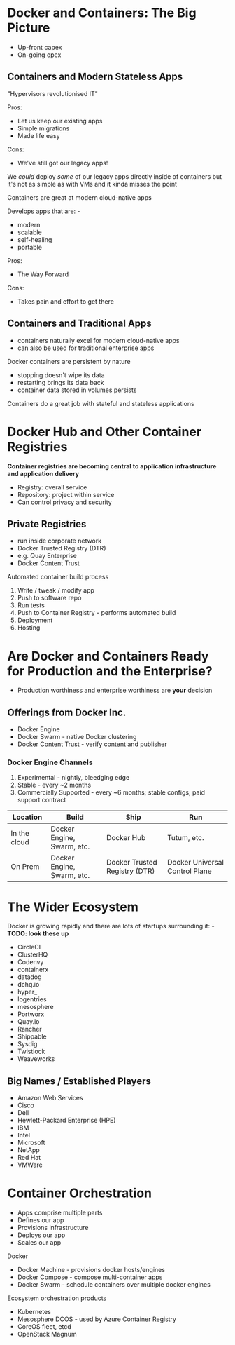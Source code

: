 # Docker and Containers: The Big Picture

* Up-front capex
* On-going opex

## Containers and Modern Stateless Apps

"Hypervisors revolutionised IT"

Pros:
* Let us keep our existing apps
* Simple migrations
* Made life easy

Cons:
* We've still got our legacy apps!

We *could* deploy *some* of our legacy apps directly inside of containers but it's not as simple as with VMs and it kinda misses the point

Containers are great at modern cloud-native apps

Develops apps that are: -
* modern
* scalable
* self-healing
* portable

Pros:
* The Way Forward

Cons:
* Takes pain and effort to get there

## Containers and Traditional Apps

* containers naturally excel for modern cloud-native apps
* can also be used for traditional enterprise apps

Docker containers are persistent by nature
* stopping doesn't wipe its data
* restarting brings its data back
* container data stored in volumes persists

Containers do a great job with stateful and stateless applications

# Docker Hub and Other Container Registries

**Container registries are becoming central to application infrastructure and application delivery**

* Registry: overall service
* Repository: project within service
* Can control privacy and security

## Private Registries
* run inside corporate network
* Docker Trusted Registry (DTR)
* e.g. Quay Enterprise
* Docker Content Trust

Automated container build process
1. Write / tweak / modify app
2. Push to software repo
3. Run tests
4. Push to Container Registry - performs automated build
5. Deployment
6. Hosting

# Are Docker and Containers Ready for Production and the Enterprise?
* Production worthiness and enterprise worthiness are **your** decision

## Offerings from Docker Inc.
* Docker Engine
* Docker Swarm - native Docker clustering
* Docker Content Trust - verify content and publisher

### Docker Engine Channels
1. Experimental - nightly, bleedging edge
2. Stable - every ~2 months
3. Commercially Supported - every ~6 months; stable configs; paid support contract

| Location      | Build                         | Ship                          | Run                            |
|---------------|-------------------------------|-------------------------------|--------------------------------|
| In the cloud  | Docker Engine, Swarm, etc.    | Docker Hub                    | Tutum, etc.                    |
| On Prem       | Docker Engine, Swarm, etc.    | Docker Trusted Registry (DTR) | Docker Universal Control Plane |

# The Wider Ecosystem
Docker is growing rapidly and there are lots of startups surrounding it: -
**TODO: look these up**
* CircleCI
* ClusterHQ
* Codenvy
* containerx
* datadog
* dchq.io
* hyper_
* logentries
* mesosphere
* Portworx
* Quay.io
* Rancher
* Shippable
* Sysdig
* Twistlock
* Weaveworks

## Big Names / Established Players
* Amazon Web Services
* Cisco
* Dell
* Hewlett-Packard Enterprise (HPE)
* IBM
* Intel
* Microsoft
* NetApp
* Red Hat
* VMWare

# Container Orchestration
* Apps comprise multiple parts
* Defines our app
* Provisions infrastructure
* Deploys our app
* Scales our app

Docker
* Docker Machine - provisions docker hosts/engines
* Docker Compose - compose multi-container apps
* Docker Swarm - schedule containers over multiple docker engines

Ecosystem orchestration products
* Kubernetes
* Mesosphere DCOS - used by Azure Container Registry
* CoreOS fleet, etcd
* OpenStack Magnum